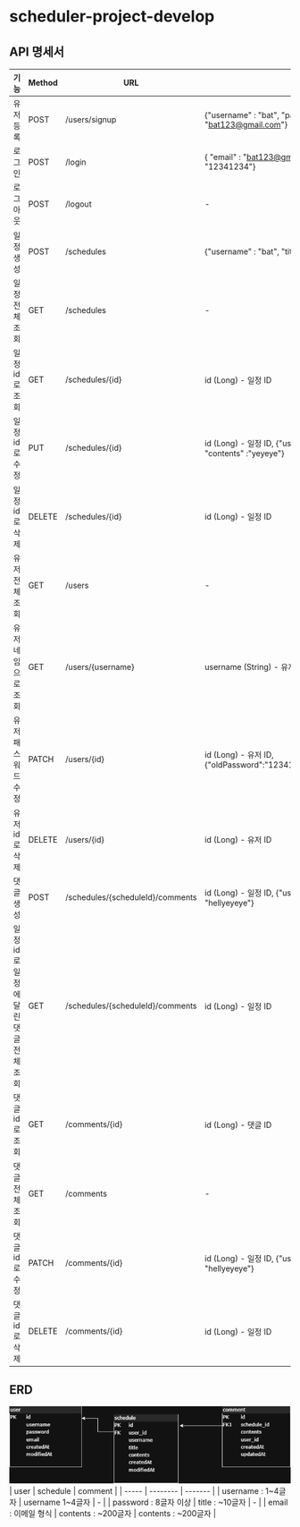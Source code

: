 # scheduler-project-develop

## API 명세서
| 기능                | Method | URL                                             | request                                                                                                                    | response                                                                                                                                                                                        | 상태코드        |
|-----------------------|--------|--------------------------------|-------------------------------------------------------------------------------------------------------------------------------------------|------------------------------------------------------------------------------------------------------------------------------------------------------------------------------------|-------------|
| 유저 등록             | POST   | /users/signup                                      | {"username" : "bat", "password" : "12341234", "email" : "bat123@gmail.com"} | {"id":2,"username":"bat","email":"bat123@gmail.com"} | 201 CREATED |
| 로그인    | POST        | /login  | { "email" : "bat123@gmail.com", "password" : "12341234"}  | {"message": "로그인되었습니다."}  | 201 CREATED |
| 로그아웃  | POST        | /logout  |-|{"message": "로그아웃되었습니다."}  | 200 OK      |
| 일정 생성 | POST        | /schedules | {"username" : "bat", "title" : "yeah", "contents" :"yeyeye"} | {"id":2,"title":"yeah","contents":"yeyeye"} | 201 CREATED      |
| 일정 전체 조회 | GET    | /schedules | - | {"content":[{"id":2,"title":"yeah","contents":"yeyeye"},{"id":1,"title":"yeah","contents":"yeyeye"}],"pageable":{"pageNumber":0,"pageSize":10,"sort":{"empty":false,"sorted":true,"unsorted":false},"offset":0,"paged":true,"unpaged":false},"last":true,"totalPages":1,"totalElements":2,"first":true,"numberOfElements":2,"size":10,"number":0,"sort":{"empty":false,"sorted":true,"unsorted":false},"empty":false}   | 200 OK      |
| 일정 id로 조회 | GET    | /schedules/{id} | id (Long) - 일정 ID | {"id":1,"title":"yeah","contents":"yeyeye"} | 200 OK |
| 일정 id로 수정 | PUT    | /schedules/{id} | id (Long) - 일정 ID, {"username" : "bat", "title" : "yeah", "contents" :"yeyeye"} | {"id":1,"title":"yeah","contents":"yeyeye"} | 200 OK      |
| 일정 id로 삭제 | DELETE | /schedules/{id} | id (Long) - 일정 ID | {"message":"일정이 삭제되었습니다."}  | 200 OK |
| 유저 전체 조회 | GET    | /users  | - | [{"username":"bat","email":"bat123@gmail.com"},{"username":"cat","email":"cat123@gmail.com"}] | 200 OK |
| 유저네임으로 조회  | GET    | /users/{username} | username (String) - 유저 이름 | {"username":"cat","email":"cat123@gmail.com"} | 200 OK |
| 유저 패스워드 수정 | PATCH  | /users/{id} | id (Long) - 유저 ID, {"oldPassword":"12341234","newPassword":"12345678"} | {"message":"패스워드가 변경되었습니다."} | 200 OK |
| 유저 id로 삭제     | DELETE | /users/{id} | id (Long) - 유저 ID | {"message":"유저가 삭제되었습니다."}  | 200 OK |
| 댓글 생성 | POST        | /schedules/{scheduleId}/comments | id (Long) - 일정 ID, {"username" : "bat","contents" : "hellyeyeye"} | {"contents":"hellyeyeye","id":14,"scheduleId":1} | 201 CREATED   |
| 일정 id로 일정에 달린 댓글 전체 조회 | GET | /schedules/{scheduleId}/comments | id (Long) - 일정 ID | [{"contents":"hellyeyeye","id":1,"scheduleId":1},{"contents":"hellyeyey1e","id":2,"scheduleId":1},{"contents":"hellyeyey12e","id":3,"scheduleId":1},{"contents":"hellyeyey123e","id":4,"scheduleId":1},{"contents":"hellyeyey1234e","id":5,"scheduleId":1}] | 200 OK |
| 댓글 id로 조회 | GET    | /comments/{id} | id (Long) - 댓글 ID | {"contents":"hellyeyeye","id":1,"scheduleId":1} | 200 OK |
| 댓글 전체 조회 | GET    | /comments | - | {"content":[{"contents":"hellyeyeye112233","id":17,"scheduleId":1},{"contents":"hellyeyeye1122","id":16,"scheduleId":1},{"contents":"hellyeyeye11","id":15,"scheduleId":1},{"contents":"hellyeyeye","id":14,"scheduleId":1},{"contents":"hellyeyey123456789012e","id":13,"scheduleId":1},{"contents":"hellyeyey12345678901e","id":12,"scheduleId":1},{"contents":"hellyeyey1234567890e","id":11,"scheduleId":1},{"contents":"hellyeyey123456789e","id":10,"scheduleId":1},{"contents":"hellyeyey12345678e","id":9,"scheduleId":1},{"contents":"hellyeyey1234567e","id":8,"scheduleId":1}],"pageable":{"pageNumber":0,"pageSize":10,"sort":{"empty":false,"sorted":true,"unsorted":false},"offset":0,"paged":true,"unpaged":false},"last":false,"totalPages":2,"totalElements":17,"first":true,"numberOfElements":10,"size":10,"number":0,"sort":{"empty":false,"sorted":true,"unsorted":false},"empty":false} | 200 OK |
| 댓글 id로 수정 | PATCH  | /comments/{id} | id (Long) - 일정 ID, {"username" : "bat","contents" : "hellyeyeye"} | {"username" : "bat","id":5,"contents" : "hellyeyeye"} | 200 OK      |
| 댓글 id로 삭제 | DELETE | /comments/{id} | id (Long) - 일정 ID | {"message":"댓글이이 삭제되었습니다."}  | 200 OK |


##  ERD 

![ERD](./ERD.png)
|  user | schedule | comment |
| ----- | -------- | ------- |
| username : 1~4글자 | username 1~4글자 | - |
| password : 8글자 이상 | title : ~10글자 | - |
| email : 이메일 형식 | contents : ~200글자 | contents : ~200글자 |
